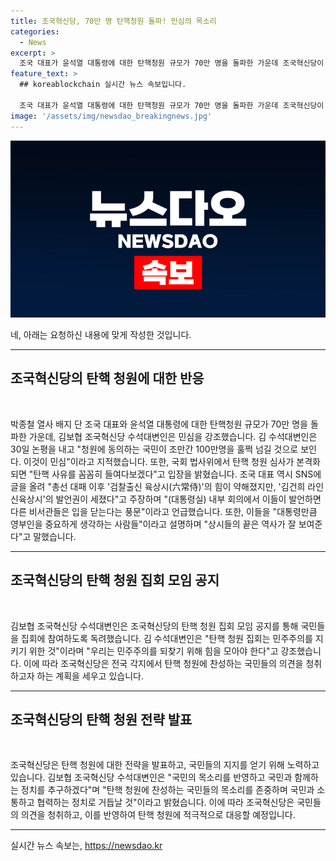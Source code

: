 ```yaml
---
title: 조국혁신당, 70만 명 탄핵청원 돌파! 민심의 목소리
categories:
  - News
excerpt: >
  조국 대표가 윤석열 대통령에 대한 탄핵청원 규모가 70만 명을 돌파한 가운데 조국혁신당이 민심을 강조했다. 김보협 조국혁신당 수석대변인은 30일 청원에 동의하는 국민이 조만간 100만명을 넘길 것이라며 국회 법사위에서 탄핵 청원 심사가 본격화되면 탄핵 사유를 꼼꼼히 들여다볼 것이라고 밝혔다. 또한 조국 대표는 SNS를 통해 김건희 라인 신육상시의 발언권이 세졌다고 지적하며 상시들의 끝은 역사가 잘 보여준다고 말했다. (단어 수: 92)
feature_text: >
  ## koreablockchain 실시간 뉴스 속보입니다.

  조국 대표가 윤석열 대통령에 대한 탄핵청원 규모가 70만 명을 돌파한 가운데 조국혁신당이 민심을 강조했다. 김보협 조국혁신당 수석대변인은 30일 청원에 동의하는 국민이 조만간 100만명을 넘길 것이라며 국회 법사위에서 탄핵 청원 심사가 본격화되면 탄핵 사유를 꼼꼼히 들여다볼 것이라고 밝혔다. 또한 조국 대표는 SNS를 통해 김건희 라인 신육상시의 발언권이 세졌다고 지적하며 상시들의 끝은 역사가 잘 보여준다고 말했다. (단어 수: 92)
image: '/assets/img/newsdao_breakingnews.jpg'
---
```


<p><img src="/assets/img/newsdao_breakingnews.jpg" alt="koreablockchain 속보" /></p>

<p>네, 아래는 요청하신 내용에 맞게 작성한 것입니다.</p>

<hr />

<h2 data-ke-size="size26">조국혁신당의 탄핵 청원에 대한 반응</h2>

<p data-ke-size="size16">&nbsp;</p>

<p>박종철 열사 배지 단 조국 대표와 윤석열 대통령에 대한 탄핵청원 규모가 70만 명을 돌파한 가운데, 김보협 조국혁신당 수석대변인은 민심을 강조했습니다. 김 수석대변인은 30일 논평을 내고 "청원에 동의하는 국민이 조만간 100만명을 훌쩍 넘길 것으로 보인다. 이것이 민심"이라고 지적했습니다. 또한, 국회 법사위에서 탄핵 청원 심사가 본격화되면 "탄핵 사유를 꼼꼼히 들여다보겠다"고 입장을 밝혔습니다. 조국 대표 역시 SNS에 글을 올려 "총선 대패 이후 '검찰출신 육상시(六常侍)'의 힘이 약해졌지만, '김건희 라인 신육상시'의 발언권이 세졌다"고 주장하며 "(대통령실) 내부 회의에서 이들이 발언하면 다른 비서관들은 입을 닫는다는 풍문"이라고 언급했습니다. 또한, 이들을 "대통령만큼 영부인을 중요하게 생각하는 사람들"이라고 설명하며 "상시들의 끝은 역사가 잘 보여준다"고 말했습니다. </p>

<hr />

<h2 data-ke-size="size26">조국혁신당의 탄핵 청원 집회 모임 공지</h2>

<p data-ke-size="size16">&nbsp;</p>

<p>김보협 조국혁신당 수석대변인은 조국혁신당의 탄핵 청원 집회 모임 공지를 통해 국민들을 집회에 참여하도록 독려했습니다. 김 수석대변인은 "탄핵 청원 집회는 민주주의를 지키기 위한 것"이라며 "우리는 민주주의를 되찾기 위해 힘을 모아야 한다"고 강조했습니다. 이에 따라 조국혁신당은 전국 각지에서 탄핵 청원에 찬성하는 국민들의 의견을 청취하고자 하는 계획을 세우고 있습니다. </p>

<hr />

<h2 data-ke-size="size26">조국혁신당의 탄핵 청원 전략 발표</h2>

<p data-ke-size="size16">&nbsp;</p>

<p>조국혁신당은 탄핵 청원에 대한 전략을 발표하고, 국민들의 지지를 얻기 위해 노력하고 있습니다. 김보협 조국혁신당 수석대변인은 "국민의 목소리를 반영하고 국민과 함께하는 정치를 추구하겠다"며 "탄핵 청원에 찬성하는 국민들의 목소리를 존중하며 국민과 소통하고 협력하는 정치로 거듭날 것"이라고 밝혔습니다. 이에 따라 조국혁신당은 국민들의 의견을 청취하고, 이를 반영하여 탄핵 청원에 적극적으로 대응할 예정입니다.</p>

<hr />
실시간 뉴스 속보는, <a href="https://newsdao.kr" rel="dofollow">https://newsdao.kr</a>


